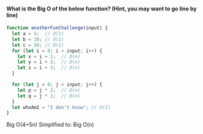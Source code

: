 #### What is the Big O of the below function? (Hint, you may want to go line by line)
```javascript
function anotherFunChallenge(input) {
  let a = 5;  // O(1)
  let b = 10; // O(1)
  let c = 50; // O(1)
  for (let i = 0; i < input; i++) {
    let x = i + 1;  // O(n)
    let y = i + 2;  // O(n)
    let z = i + 3;  // O(n)
  }

  for (let j = 0; j < input; j++) {
    let p = j * 2;  // O(n)
    let q = j * 2;  // O(n)
  }
  let whoAmI = "I don't know"; // O(1)
}
```
Big O(4+5n)
Simplified to: Big O(n)